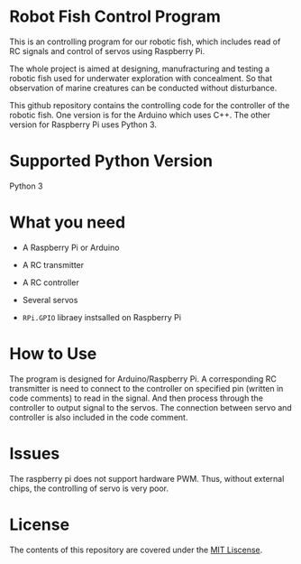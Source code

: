 # Robot Fish Control Program
This is an controlling program for our robotic fish, which includes read of RC signals and control of servos using Raspberry Pi.

The whole project is aimed at designing, manufracturing and testing a robotic fish used for underwater exploration with concealment. So 
that observation of marine creatures can be conducted without disturbance.

This github repository contains the controlling code for the controller of the robotic fish. One version is for the Arduino which uses C++.
The other version for Raspberry Pi uses Python 3.

# Supported Python Version
Python 3

# What you need
* A Raspberry Pi or Arduino

* A RC transmitter

* A RC controller

* Several servos

* `RPi.GPIO` libraey instsalled on Raspberry Pi

# How to Use
The program is designed for Arduino/Raspberry Pi. A corresponding RC transmitter is need to connect to the controller on specified pin (written in code comments) to read in the signal. And then process through the controller to output signal to the servos. The connection between servo and controller is also included in the code comment.

# Issues
The raspberry pi does not support hardware PWM. Thus, without external chips, the controlling of servo is very poor.

# License
The contents of this repository are covered under the [MIT Liscense](./LISCENSE).
